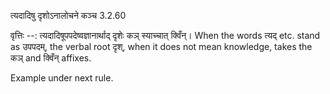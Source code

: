 

 त्यदादिषु दृशोऽनालोचने कञ्च 3.2.60 


वृत्तिः --: त्यदादिषूपपदेष्वज्ञानार्थाद् दृशेः कञ् स्याच्चात् क्विँन्। When the words त्यद् etc. stand as उपपदम्, the verbal root दृश्, when it does not mean knowledge, takes the कञ् and क्विँन् affixes. 


Example under next rule. 



